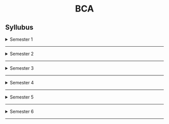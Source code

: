 <h1 align=center> BCA</h1>

## Syllubus

<details>
   <summary>Semester 1</summary>
<br>
   
* Common English (Transaction)
   
  * [<img src =https://lh3.googleusercontent.com/3_OFn2skqHXk-UQ-9RUdNrDl_HQJrMCxks5teQcUrF_bOSeDG1hD8j83FeD31W8hASZCvubzsGfumuJq8kvvSAq03wY87RZ7Otx_DF4 height=20 width=20></img>](https://www.youtube.com/)      
  * [<img src =https://lh3.googleusercontent.com/1DECuhPQ1y2ppuL6tdEqNSuObIm_PW64w0mNhm3KGafi40acOJkc4nvsZnThoDKTH8gWyxAnipJmvCiszX8R6UAUu1UyXPfF13d7 height=20 width=20></img>](https://drive.google.com/)
* Common English [<img src =https://lh3.googleusercontent.com/3_OFn2skqHXk-UQ-9RUdNrDl_HQJrMCxks5teQcUrF_bOSeDG1hD8j83FeD31W8hASZCvubzsGfumuJq8kvvSAq03wY87RZ7Otx_DF4 height=20 width=20></img>](https://www.youtube.com/)   [<img src =https://lh3.googleusercontent.com/1DECuhPQ1y2ppuL6tdEqNSuObIm_PW64w0mNhm3KGafi40acOJkc4nvsZnThoDKTH8gWyxAnipJmvCiszX8R6UAUu1UyXPfF13d7 height=20 width=20></img>](https://drive.google.com/)
* Languages other than English
* Computer Fundamentals & HTML
* Mathematical Foundation for Computer Applications
* Discrete Mathematics






</details>

******

<details>
   <summary>Semester 2</summary>
<br>

* 





</details>

******

<details>
   <summary>Semester 3</summary>
<br>
   
* 





</details>

******

<details>
   <summary>Semester 4</summary>
<br>
   
* 






</details>

******

<details>
   <summary>Semester 5</summary>
<br>
   
* 






</details>

******

<details>
   <summary>Semester 6</summary>
<br>
   
* 





</details>

******
